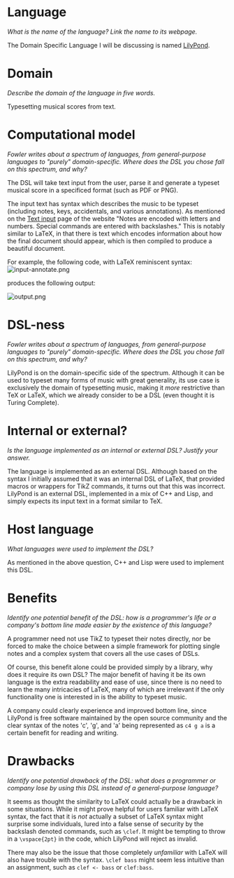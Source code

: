 # Language
_What is the name of the language? Link the name to its webpage._

The Domain Specific Language I will be discussing
is named [LilyPond](http://lilypond.org).

# Domain
_Describe the domain of the language in five words._

Typesetting musical scores from text.

# Computational model
_Fowler writes about a spectrum of languages, from general-purpose 
languages to "purely" domain-specific. Where does the DSL you chose fall on
this spectrum, and why?_

The DSL will take text input from the user, parse it and generate
a typeset musical score in a specificed format (such as PDF or PNG).

The input text has syntax which describes the music to be typeset (including
notes, keys, accidentals, and various annotations).  As mentioned on the
[Text input](lilypond.org/text-input.html) page of the website "Notes are
encoded with letters and numbers. Special commands are entered with
backslashes."  This is notably similar to LaTeX, in that there is text which
encodes information about how the final document should appear, which is
then compiled to produce a beautiful document.

For example, the following code, with LaTeX reminiscent syntax:
![input-annotate.png](http://lilypond.org/pictures/text-input-1-annotate.png)

produces the following output:

![output.png](http://lilypond.org/pictures/text-input-1-output.png)

# DSL-ness
_Fowler writes about a spectrum of languages, from general-purpose languages to
"purely" domain-specific. Where does the DSL you chose fall on this spectrum, 
and why?_ 

LilyPond is on the domain-specific side of the spectrum.  Although it can be
used to typeset many forms of music with great generality, its use case is
exclusively the domain of typesetting music, making it _more_ restrictive than
TeX or LaTeX, which we already consider to be a DSL (even thought it
is Turing Complete).


# Internal or external?
_Is the language implemented as an internal or external DSL? 
Justify your answer._

The language is implemented as an external DSL.  Although based on the syntax
I initially assumed that it was an internal DSL of LaTeX, that provided
macros or wrappers for TikZ commands, it turns out that this was incorrect.
LilyPond is an external DSL, implemented in a mix of C++ and Lisp, and
simply expects its input text in a format similar to TeX.

# Host language
_What languages were used to implement the DSL?_

As mentioned in the above question, C++ and Lisp were used to implement this
DSL.

# Benefits
_Identify one potential benefit of the DSL: how is a programmer's life or a 
company's bottom line made easier by the existence of this language?_

A programmer need not use TikZ to typeset their notes directly, nor be forced
to make the choice between a simple framework for plotting single notes and a
complex system that covers all the use cases of DSLs.

Of course, this benefit alone could be provided simply by a library, why does
it require its own DSL?  The major benefit of having it be its own language
is the extra readability and ease of use, since there is no need to learn the
many intricacies of LaTeX, many of which are irrelevant if the only
functionality one is interested in is the ability to typeset music.

A company could clearly experience and improved bottom line, since LilyPond is
free software maintained by the open source community and the clear syntax of
the notes 'c', 'g', and 'a' being represented as `c4 g a` is a certain benefit
for reading and writing.

# Drawbacks
_Identify one potential drawback of the DSL: what does a programmer or company 
lose by using this DSL instead of a general-purpose language?_

It seems as thought the similarity to LaTeX could actually be a drawback in some
situations.  While it might prove helpful for users familiar with LaTeX syntax,
the fact that it is _not_ actually a subset of LaTeX syntax might surprise
some individuals, lured into a false sense of security by the backslash
denoted commands, such as `\clef`.  It might be tempting to throw in a
`\vspace{2pt}` in the code, which LilyPond will reject as invalid.

There may also be the issue that those completely _unfamiliar_ with LaTeX
will also have trouble with the syntax.  `\clef bass` might seem less intuitive
than an assignment, such as `clef <- bass` or `clef:bass`.

